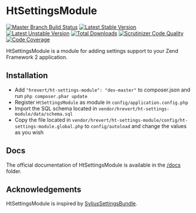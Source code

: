 HtSettingsModule
====================
[![Master Branch Build Status](https://api.travis-ci.org/hrevert/HtSettingsModule.svg)](http://travis-ci.org/hrevert/HtSettingsModule)
[![Latest Stable Version](https://poser.pugx.org/hrevert/ht-settings-module/v/stable.png)](https://packagist.org/packages/hrevert/ht-settings-module)
[![Latest Unstable Version](https://poser.pugx.org/hrevert/ht-settings-module/v/unstable.png)](https://packagist.org/packages/hrevert/ht-settings-module)
[![Total Downloads](https://poser.pugx.org/hrevert/ht-settings-module/downloads.png)](https://packagist.org/packages/hrevert/ht-settings-module)
[![Scrutinizer Code Quality](https://scrutinizer-ci.com/g/hrevert/HtSettingsModule/badges/quality-score.png?b=master)](https://scrutinizer-ci.com/g/hrevert/HtSettingsModule/?branch=master)
[![Code Coverage](https://scrutinizer-ci.com/g/hrevert/HtSettingsModule/badges/coverage.png?b=master)](https://scrutinizer-ci.com/g/hrevert/HtSettingsModule/?branch=master)

HtSettingsModule is a module for adding settings support to your Zend Framework 2 application.

## Installation
* Add `"hrevert/ht-settings-module": "dev-master"` to composer.json and run `php composer.phar update`
* Register `HtSettingsModule` as module in `config/application.config.php`
* Import the SQL schema located in `vendor/hrevert/ht-settings-module/data/schema.sql`
* Copy the file located in `vendor/hrevert/ht-settings-module/config/ht-settings-module.global.php` to `config/autoload` and change the values as you wish

## Docs
The official documentation of HtSettingsModule is available in the [/docs](/docs) folder.

## Acknowledgements
HtSettingsModule is inspired by [SyliusSettingsBundle](https://github.com/Sylius/SyliusSettingsBundle).
